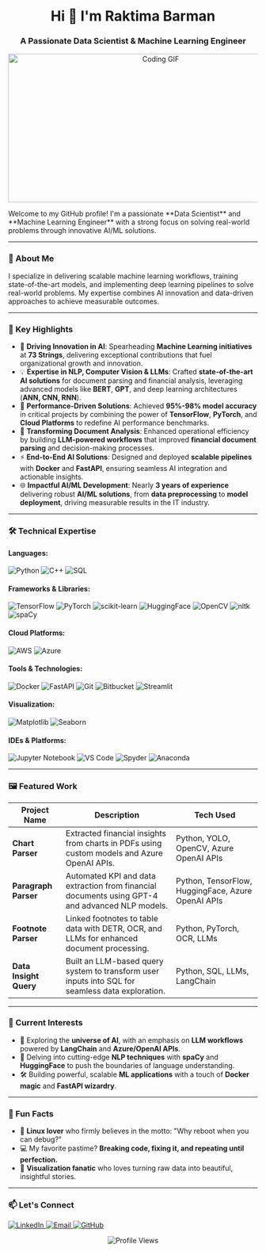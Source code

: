 <h1 align="center">Hi 👋 I'm Raktima Barman</h1>
<h3 align="center">A Passionate Data Scientist & Machine Learning Engineer</h3>

<p align="center">
  <img src="https://media.giphy.com/media/L8K62iTDkzGX6/giphy.gif" alt="Coding GIF" width="600" height="300"/>
</p>
Welcome to my GitHub profile! I'm a passionate **Data Scientist** and **Machine Learning Engineer** with a strong focus on solving real-world problems through innovative AI/ML solutions.

---

### 🚀 About Me  
I specialize in delivering scalable machine learning workflows, training state-of-the-art models, and implementing deep learning pipelines to solve real-world problems. My expertise combines AI innovation and data-driven approaches to achieve measurable outcomes.

---

### 🌟 Key Highlights  

- 🤖 **Driving Innovation in AI**: Spearheading **Machine Learning initiatives** at **73 Strings**, delivering exceptional contributions that fuel organizational growth and innovation.  
- 💡 **Expertise in NLP, Computer Vision & LLMs**: Crafted **state-of-the-art AI solutions** for document parsing and financial analysis, leveraging advanced models like **BERT**, **GPT**, and deep learning architectures (**ANN, CNN, RNN**).  
- 🚀 **Performance-Driven Solutions**: Achieved **95%-98% model accuracy** in critical projects by combining the power of **TensorFlow**, **PyTorch**, and **Cloud Platforms** to redefine AI performance benchmarks.  
- 📜 **Transforming Document Analysis**: Enhanced operational efficiency by building **LLM-powered workflows** that improved **financial document parsing** and decision-making processes.  
- ⚡ **End-to-End AI Solutions**: Designed and deployed **scalable pipelines** with **Docker** and **FastAPI**, ensuring seamless AI integration and actionable insights.  
- 🌐 **Impactful AI/ML Development**: Nearly **3 years of experience** delivering robust **AI/ML solutions**, from **data preprocessing** to **model deployment**, driving measurable results in the IT industry.

---
### 🛠️ Technical Expertise
#### **Languages:**
![Python](https://img.shields.io/badge/Python-3776AB?style=for-the-badge&logo=python&logoColor=white) ![C++](https://img.shields.io/badge/C++-00599C?style=for-the-badge&logo=cplusplus&logoColor=white) ![SQL](https://img.shields.io/badge/SQL-4479A1?style=for-the-badge&logo=postgresql&logoColor=white)
#### **Frameworks & Libraries:**
![TensorFlow](https://img.shields.io/badge/TensorFlow-FF6F00?style=for-the-badge&logo=tensorflow&logoColor=white) ![PyTorch](https://img.shields.io/badge/PyTorch-EE4C2C?style=for-the-badge&logo=pytorch&logoColor=white) ![scikit-learn](https://img.shields.io/badge/scikit--learn-F7931E?style=for-the-badge&logo=scikit-learn&logoColor=white) ![HuggingFace](https://img.shields.io/badge/HuggingFace-FFD700?style=for-the-badge&logo=huggingface&logoColor=white) ![OpenCV](https://img.shields.io/badge/OpenCV-5C3EE8?style=for-the-badge&logo=opencv&logoColor=white) ![nltk](https://img.shields.io/badge/NLTK-3776AB?style=for-the-badge&logo=python&logoColor=white) ![spaCy](https://img.shields.io/badge/spaCy-09A3D5?style=for-the-badge&logo=python&logoColor=white)
#### **Cloud Platforms:**
![AWS](https://img.shields.io/badge/AWS-232F3E?style=for-the-badge&logo=amazonaws&logoColor=white) ![Azure](https://img.shields.io/badge/Azure-0078D4?style=for-the-badge&logo=microsoftazure&logoColor=white)
#### **Tools & Technologies:**
![Docker](https://img.shields.io/badge/Docker-2496ED?style=for-the-badge&logo=docker&logoColor=white) ![FastAPI](https://img.shields.io/badge/FastAPI-009688?style=for-the-badge&logo=fastapi&logoColor=white) ![Git](https://img.shields.io/badge/Git-F05032?style=for-the-badge&logo=git&logoColor=white) ![Bitbucket](https://img.shields.io/badge/Bitbucket-0052CC?style=for-the-badge&logo=bitbucket&logoColor=white) ![Streamlit](https://img.shields.io/badge/Streamlit-FF4B4B?style=for-the-badge&logo=streamlit&logoColor=white)
#### **Visualization:**
![Matplotlib](https://img.shields.io/badge/Matplotlib-013243?style=for-the-badge&logo=python&logoColor=white) ![Seaborn](https://img.shields.io/badge/Seaborn-3776AB?style=for-the-badge&logo=python&logoColor=white)
#### **IDEs & Platforms:**
![Jupyter Notebook](https://img.shields.io/badge/Jupyter-FA0F00?style=for-the-badge&logo=jupyter&logoColor=white) ![VS Code](https://img.shields.io/badge/VS%20Code-0078D4?style=for-the-badge&logo=visualstudiocode&logoColor=white) ![Spyder](https://img.shields.io/badge/Spyder-FF0000?style=for-the-badge&logo=python&logoColor=white) ![Anaconda](https://img.shields.io/badge/Anaconda-44A833?style=for-the-badge&logo=anaconda&logoColor=white)

---

### 🖼️ Featured Work  

| **Project Name**       | **Description**                                                                                   | **Tech Used**                |
|-------------------------|---------------------------------------------------------------------------------------------------|------------------------------|
| **Chart Parser**        | Extracted financial insights from charts in PDFs using custom models and Azure OpenAI APIs.      | Python, YOLO, OpenCV, Azure OpenAI APIs |
| **Paragraph Parser**    | Automated KPI and data extraction from financial documents using GPT-4 and advanced NLP models.  | Python, TensorFlow, HuggingFace, Azure OpenAI APIs |
| **Footnote Parser**     | Linked footnotes to table data with DETR, OCR, and LLMs for enhanced document processing.         | Python, PyTorch, OCR, LLMs     |
| **Data Insight Query**  | Built an LLM-based query system to transform user inputs into SQL for seamless data exploration.  | Python, SQL, LLMs, LangChain |

---

### 🌱 Current Interests  

- 🌌 Exploring the **universe of AI**, with an emphasis on **LLM workflows** powered by **LangChain** and **Azure/OpenAI APIs**.  
- 🔭 Delving into cutting-edge **NLP techniques** with **spaCy** and **HuggingFace** to push the boundaries of language understanding.  
- 🛠️ Building powerful, scalable **ML applications** with a touch of **Docker magic** and **FastAPI wizardry**.


---


### 🎉 Fun Facts  

- 🐧 **Linux lover** who firmly believes in the motto: "Why reboot when you can debug?"  
- 💻 My favorite pastime? **Breaking code, fixing it, and repeating until perfection.**  
- 🎨 **Visualization fanatic** who loves turning raw data into beautiful, insightful stories.  

---

### 📫 Let's Connect
<p align="left">
  <a href="https://www.linkedin.com/in/raktimabarman96/" target="_blank">
    <img src="https://img.shields.io/badge/LinkedIn-0077B5?style=for-the-badge&logo=linkedin&logoColor=white" alt="LinkedIn"/>
  </a>
  <a href="mailto:reddish.rg@gmail.com">
    <img src="https://img.shields.io/badge/Email-D14836?style=for-the-badge&logo=gmail&logoColor=white" alt="Email"/>
  </a>
  <a href="https://github.com/RB-96">
    <img src="https://img.shields.io/badge/GitHub-181717?style=for-the-badge&logo=github&logoColor=white" alt="GitHub"/>
  </a>
</p>

<p align="center">
  <img src="https://komarev.com/ghpvc/?username=raktima-barman&label=Profile%20views&color=0e75b6&style=flat" alt="Profile Views"/>
</p>
